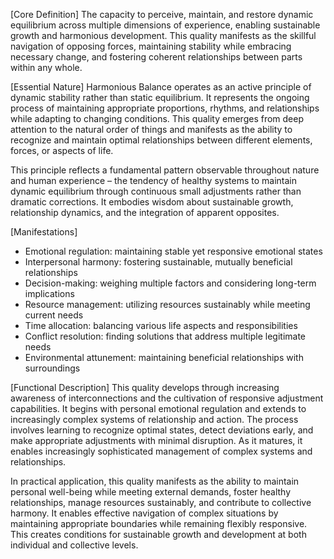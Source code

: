 [Core Definition]
The capacity to perceive, maintain, and restore dynamic equilibrium across multiple dimensions of experience, enabling sustainable growth and harmonious development. This quality manifests as the skillful navigation of opposing forces, maintaining stability while embracing necessary change, and fostering coherent relationships between parts within any whole.

[Essential Nature]
Harmonious Balance operates as an active principle of dynamic stability rather than static equilibrium. It represents the ongoing process of maintaining appropriate proportions, rhythms, and relationships while adapting to changing conditions. This quality emerges from deep attention to the natural order of things and manifests as the ability to recognize and maintain optimal relationships between different elements, forces, or aspects of life.

This principle reflects a fundamental pattern observable throughout nature and human experience – the tendency of healthy systems to maintain dynamic equilibrium through continuous small adjustments rather than dramatic corrections. It embodies wisdom about sustainable growth, relationship dynamics, and the integration of apparent opposites.

[Manifestations]
- Emotional regulation: maintaining stable yet responsive emotional states
- Interpersonal harmony: fostering sustainable, mutually beneficial relationships
- Decision-making: weighing multiple factors and considering long-term implications
- Resource management: utilizing resources sustainably while meeting current needs
- Time allocation: balancing various life aspects and responsibilities
- Conflict resolution: finding solutions that address multiple legitimate needs
- Environmental attunement: maintaining beneficial relationships with surroundings

[Functional Description]
This quality develops through increasing awareness of interconnections and the cultivation of responsive adjustment capabilities. It begins with personal emotional regulation and extends to increasingly complex systems of relationship and action. The process involves learning to recognize optimal states, detect deviations early, and make appropriate adjustments with minimal disruption. As it matures, it enables increasingly sophisticated management of complex systems and relationships.

In practical application, this quality manifests as the ability to maintain personal well-being while meeting external demands, foster healthy relationships, manage resources sustainably, and contribute to collective harmony. It enables effective navigation of complex situations by maintaining appropriate boundaries while remaining flexibly responsive. This creates conditions for sustainable growth and development at both individual and collective levels.